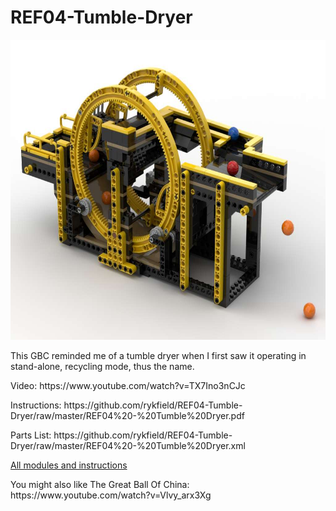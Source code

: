 <a name="README"></a>
# REF04-Tumble-Dryer
<img width="640" height="480" src="https://github.com/rykfield/REF04-Tumble-Dryer/raw/master/Tumble%20Dryer.jpg">
<BR>

This GBC reminded me of a tumble dryer when I first saw it operating in stand-alone, recycling mode, thus the name.

<P>Video: https://www.youtube.com/watch?v=TX7Ino3nCJc
<P>Instructions: https://github.com/rykfield/REF04-Tumble-Dryer/raw/master/REF04%20-%20Tumble%20Dryer.pdf
<P>Parts List: https://github.com/rykfield/REF04-Tumble-Dryer/raw/master/REF04%20-%20Tumble%20Dryer.xml

<P><a href="https://github.com/rykfield/REF00-Module-Overview">All modules and instructions</a>

<P>You might also like The Great Ball Of China: https://www.youtube.com/watch?v=Vlvy_arx3Xg